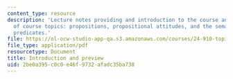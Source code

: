 ```yaml
---
content_type: resource
description: 'Lecture notes providing and introduction to the course and a preview
  of course topics: propositions, propositional attitudes, and the semantics of attitude
  predicates.'
file: https://ol-ocw-studio-app-qa.s3.amazonaws.com/courses/24-910-topics-in-linguistic-theory-propositional-attitudes-spring-2009/2be0a395c0c0e46f9732afadc35ba738_MIT24_910s09_lec01.pdf
file_type: application/pdf
resourcetype: Document
title: Introduction and preview
uid: 2be0a395-c0c0-e46f-9732-afadc35ba738
---
```

